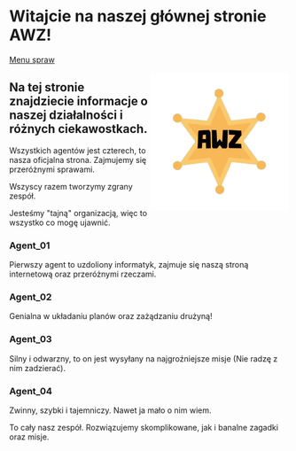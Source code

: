 # Witajcie na naszej głównej stronie AWZ!

[Menu spraw](somethig.md)

<img src="images/AWZ.png" width="250" style="float:right">

## Na tej stronie znajdziecie informacje o naszej działalności i różnych ciekawostkach.

Wszystkich agentów jest czterech, to nasza oficjalna strona. Zajmujemy się przeróżnymi sprawami.

Wszyscy razem tworzymy zgrany zespół.

Jesteśmy "tajną" organizacją, więc to wszystko co mogę ujawnić.

### Agent_01

Pierwszy agent to uzdoliony informatyk, zajmuje się naszą stroną internetową oraz przeróżnymi rzeczami.

### Agent_02

Genialna w układaniu planów oraz zażądzaniu drużyną!

### Agent_03

Silny i odwarzny, to on jest wysyłany na najgroźniejsze misje (Nie radzę z nim zadzierać).

### Agent_04

Zwinny, szybki i tajemniczy. Nawet ja mało o nim wiem.


To cały nasz zespół. Rozwiązujemy skomplikowane, jak i banalne zagadki oraz misje.

